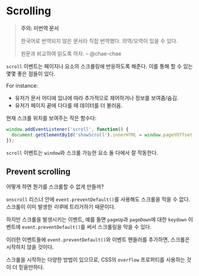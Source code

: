 # Scrolling

>**주의: 미번역 문서**
>
>한국어로 번역되지 않은 문서라 직접 번역했다. 의역/오역이 있을 수 있다.
>
>원문과 비교하여 읽도록 하자. 
>– @chae-chae

`scroll` 이벤트는 페이지나 요소의 스크롤링에 반응하도록 해준다. 이를 통해 할 수 있는 몇몇 좋은 점들이 있다.

For instance:

- 유저가 문서 어디에 있냐에 따라 추가적으로 제어하거나 정보를 보여줌/숨김.
- 유저가 페이지 끝에 다다를 때 데이터를 더 불러옴.

현재 스크롤 위치를 보여주는 작은 함수다:

```js
window.addEventListener('scroll', function() {
  document.getElementById('showScroll').innerHTML = window.pageYOffset + 'px';
});
```

`scroll` 이벤트는 `window`와 스크롤 가능한 요소 둘 다에서 잘 작동한다.

## Prevent scrolling

어떻게 하면 뭔가를 스크롤할 수 없게 만들까?

`onscroll` 리스너 안에 `event.preventDefault()`를 사용해도 스크롤을 막을 수 없다. 스크롤이 이미 발생한 *이후*에 트리거하기 때문이다.

하지만 스크롤을 발생시키는 이벤트, 예를 들면 `pageUp`과 `pageDown`에 대한 `keydown` 이벤트에 `event.preventDefault()`를 써서 스크롤링을 막을 수 있다. 

이러한 이벤트들에 `event.preventDefault()`와 이벤트 핸들러를 추가하면, 스크롤은 시작하지 않을 것이다.

스크롤을 시작하는 다양한 방법이 있으므로, CSS의 `overflow` 프로퍼티를 사용하는 것이 더 믿을만하다.